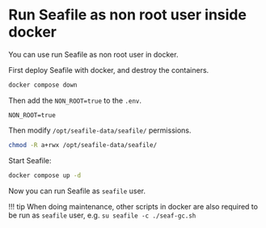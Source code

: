 # Run Seafile as non root user inside docker

You can use run Seafile as non root user in docker.

First deploy Seafile with docker, and destroy the containers.

```bash
docker compose down
```

Then add the `NON_ROOT=true` to the `.env`.

```env
NON_ROOT=true
```

Then modify `/opt/seafile-data/seafile/` permissions.

```bash
chmod -R a+rwx /opt/seafile-data/seafile/
```

Start Seafile:

```bash
docker compose up -d
```

Now you can run Seafile as `seafile` user.

!!! tip
    When doing maintenance, other scripts in docker are also required to be run as `seafile` user, e.g. `su seafile -c ./seaf-gc.sh`
